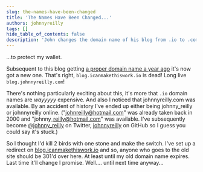 ```yaml
---
slug: the-names-have-been-changed
title: 'The Names Have Been Changed...'
authors: johnnyreilly
tags: []
hide_table_of_contents: false
description: 'John changes the domain name of his blog from .io to .com to save money and has set up a redirect from old site to new one.'
---
```


...to protect my wallet.

<!--truncate-->

Subsequent to this blog getting [a proper domain name a year ago](../2014-12-05-whats-in-a-name/index.md) it's now got a new one. That's right, `blog.icanmakethiswork.io` is dead! Long live `blog.johnnyreilly.com`!

There's nothing particularly exciting about this, it's more that `.io` domain names are _wayyyyy_ expensive. And also I noticed that johnnyreilly.com was available. By an accident of history I've ended up either being johnny_reilly or johnnyreilly online. ("johnreilly@hotmail.com" was already taken back in 2000 and "johnny\_reilly@hotmail.com" was available. I've subsequently become [@johnny_reilly](https://twitter.com/johnny_reilly) on Twitter, [johnnyreilly](https://github.com/johnnyreilly) on GitHub so I guess you could say it's stuck.)

So I thought I'd kill 2 birds with one stone and make the switch. I've set up a redirect on [blog.icanmakethiswork.io](http://blog.icanmakethiswork.io) and so, anyone who goes to the old site should be 301'd over here. At least until my old domain name expires. Last time it'll change I promise. Well.... until next time anyway...
